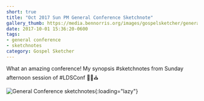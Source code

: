 ```yaml
---
short: true
title: "Oct 2017 Sun PM General Conference Sketchnote"
gallery_thumb: https://media.bennorris.org/images/gospelsketcher/general-conference/oct-2017/oct-17-5-sun-pm.jpg
date: 2017-10-01 15:36:20-0600
tags:
- general conference
- sketchnotes
category: Gospel Sketcher
---
```


What an amazing conference! My synopsis #sketchnotes from Sunday afternoon session of #LDSConf ✍🏼⛪️

![General Conference sketchnotes](https://media.bennorris.org/images/gospelsketcher/general-conference/oct-2017/oct-17-5-sun-pm.jpg){:loading="lazy"}
